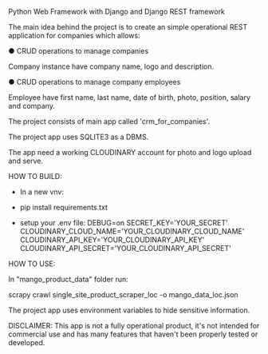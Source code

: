 Python Web Framework with Django and Django REST framework

The main idea behind the project is to create an simple operational REST application for companies which allows:

● CRUD operations to manage companies

  Company instance have company name, logo and description.
  
● CRUD operations to manage company employees

  Employee have first name, last name, date of birth, photo, position, salary and company.

The project consists of main app called 'crm_for_companies'.

The project app uses SQLITE3 as a DBMS.

The app need a working CLOUDINARY account for photo and logo upload and serve.

HOW TO BUILD:

- In a new vnv:

- pip install requirements.txt

- setup your .env file:
DEBUG=on
SECRET_KEY='YOUR_SECRET'
CLOUDINARY_CLOUD_NAME='YOUR_CLOUDINARY_CLOUD_NAME'
CLOUDINARY_API_KEY='YOUR_CLOUDINARY_API_KEY'
CLOUDINARY_API_SECRET='YOUR_CLOUDINARY_API_SECRET'

HOW TO USE:

In "mango_product_data" folder run:

scrapy crawl single_site_product_scraper_loc -o mango_data_loc.json

The project app uses environment variables to hide sensitive information.

DISCLAIMER: This app is not a fully operational product, it's not intended for commercial use and has many features that haven't been properly tested or developed.
